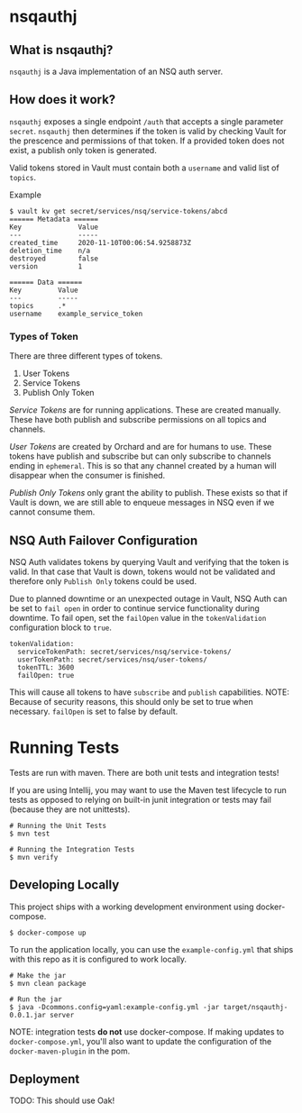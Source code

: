 # nsqauthj

## What is nsqauthj?

`nsqauthj` is a Java implementation of an NSQ auth server.

## How does it work?

`nsqauthj` exposes a single endpoint `/auth` that accepts a single parameter `secret`.  `nsqauthj` then determines
if the token is valid by checking Vault for the prescence and permissions of that token.  If a provided token does not exist,
a publish only token is generated.

Valid tokens stored in Vault must contain both a `username` and valid list of `topics`.

Example
```
$ vault kv get secret/services/nsq/service-tokens/abcd
====== Metadata ======
Key              Value
---              -----
created_time     2020-11-10T00:06:54.9258873Z
deletion_time    n/a
destroyed        false
version          1

====== Data ======
Key         Value
---         -----
topics      .*
username    example_service_token
```

### Types of Token

There are three different types of tokens.
1. User Tokens
2. Service Tokens
3. Publish Only Token

*Service Tokens* are for running applications.  These are created manually.  These have both publish and subscribe
permissions on all topics and channels.

*User Tokens* are created by Orchard and are for humans to use.  These tokens have publish and subscribe but
can only subscribe to channels ending in `ephemeral`.  This is so that any channel created by a human will disappear when
the consumer is finished.

*Publish Only Tokens* only grant the ability to publish.  These exists so that if Vault is down, we are still able to
enqueue messages in NSQ even if we cannot consume them.

## NSQ Auth Failover Configuration
NSQ Auth validates tokens by querying Vault and verifying that the token is valid. 
In that case that Vault is down, tokens would not be validated and therefore only `Publish Only` tokens could be used. 

Due to planned downtime or an unexpected outage in Vault, NSQ Auth can be set to `fail open` in order to continue service functionality during downtime. 
To fail open, set the `failOpen` value in the `tokenValidation` configuration block to `true`. 
```
tokenValidation:
  serviceTokenPath: secret/services/nsq/service-tokens/
  userTokenPath: secret/services/nsq/user-tokens/
  tokenTTL: 3600
  failOpen: true
```

This will cause all tokens to have `subscribe` and `publish` capabilities. NOTE: Because of security reasons, this should only be set to true when necessary. 
`failOpen` is set to false by default. 
 
# Running Tests

Tests are run with maven.  There are both unit tests and integration tests!

If you are using Intellij, you may want to use the Maven test lifecycle to run tests as opposed to relying on built-in
junit integration or tests may fail (because they are not unittests).

```
# Running the Unit Tests
$ mvn test

# Running the Integration Tests
$ mvn verify
```

## Developing Locally

This project ships with a working development environment using docker-compose.
```
$ docker-compose up
```

To run the application locally, you can use the `example-config.yml` that ships with this repo as it is configured to work locally.

```
# Make the jar
$ mvn clean package

# Run the jar
$ java -Dcommons.config=yaml:example-config.yml -jar target/nsqauthj-0.0.1.jar server
```

NOTE: integration tests **do not** use docker-compose.  If making updates to `docker-compose.yml`, you'll also want to update
the configuration of the `docker-maven-plugin` in the pom.


## Deployment

TODO: This should use Oak!
